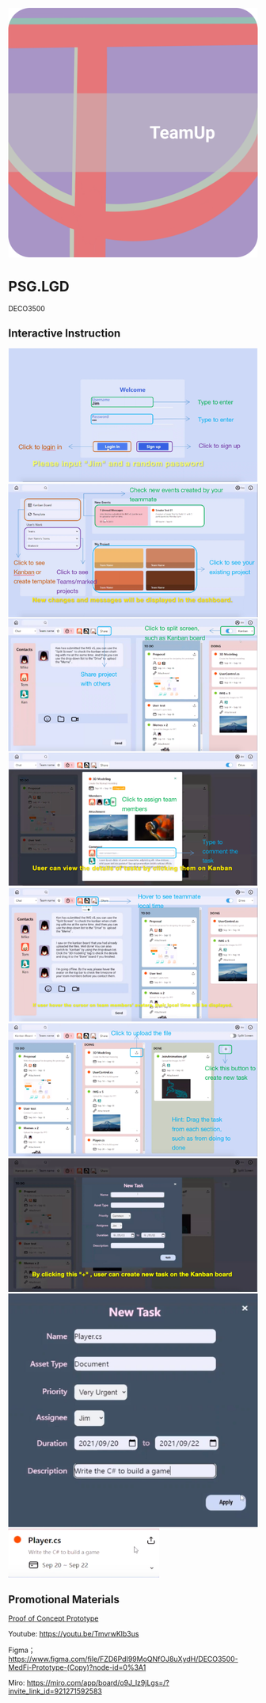 ![](https://github.com/realDona1dTrump/PSG.LGD/blob/main/Wiki_images/LOGO.jpg)

# PSG.LGD
DECO3500


## Interactive Instruction
![](https://github.com/realDona1dTrump/PSG.LGD/blob/main/Wiki_images/%E5%BE%AE%E4%BF%A1%E5%9B%BE%E7%89%87_20211022010030.png)
![](https://github.com/realDona1dTrump/PSG.LGD/blob/main/Wiki_images/%E5%BE%AE%E4%BF%A1%E5%9B%BE%E7%89%87_202110220100301.png)
![](https://github.com/realDona1dTrump/PSG.LGD/blob/main/Wiki_images/%E5%BE%AE%E4%BF%A1%E5%9B%BE%E7%89%87_202110220100302.png)
![](https://github.com/realDona1dTrump/PSG.LGD/blob/main/Wiki_images/%E5%BE%AE%E4%BF%A1%E5%9B%BE%E7%89%87_202110220100303.png)
![](https://github.com/realDona1dTrump/PSG.LGD/blob/main/Wiki_images/%E5%BE%AE%E4%BF%A1%E5%9B%BE%E7%89%87_202110220100304.png)
![](https://github.com/realDona1dTrump/PSG.LGD/blob/main/Wiki_images/%E5%BE%AE%E4%BF%A1%E5%9B%BE%E7%89%87_202110220100305.png)
![](https://github.com/realDona1dTrump/PSG.LGD/blob/main/Wiki_images/5.png)
![](https://github.com/realDona1dTrump/PSG.LGD/blob/main/Wiki_images/%E5%BE%AE%E4%BF%A1%E5%9B%BE%E7%89%87_202110220100307.png)
![](https://github.com/realDona1dTrump/PSG.LGD/blob/main/Wiki_images/%E5%BE%AE%E4%BF%A1%E5%9B%BE%E7%89%87_202110220100308.png)

## Promotional Materials

[Proof of Concept Prototype](./https://github.com/realDona1dTrump/PSG.LGD/blob/c7cf32fe5de5fb14cf8e0493b44dd6b2e317f156/pages/index.html)


Youtube: https://youtu.be/TmvrwKlb3us

Figma；https://www.figma.com/file/FZD6PdI99MoQNfOJ8uXydH/DECO3500-MedFi-Prototype-(Copy)?node-id=0%3A1

Miro: https://miro.com/app/board/o9J_lz9jLgs=/?invite_link_id=921271592583
